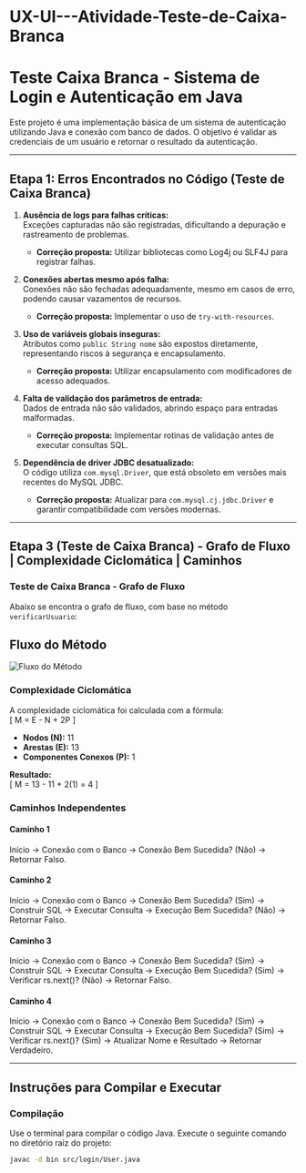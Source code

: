 # UX-UI---Atividade-Teste-de-Caixa-Branca

# Teste Caixa Branca - Sistema de Login e Autenticação em Java

Este projeto é uma implementação básica de um sistema de autenticação utilizando Java e conexão com banco de dados. O objetivo é validar as credenciais de um usuário e retornar o resultado da autenticação.

---

## Etapa 1: Erros Encontrados no Código (Teste de Caixa Branca)

1. **Ausência de logs para falhas críticas:**  
   Exceções capturadas não são registradas, dificultando a depuração e rastreamento de problemas.

   - **Correção proposta:** Utilizar bibliotecas como Log4j ou SLF4J para registrar falhas.

2. **Conexões abertas mesmo após falha:**  
   Conexões não são fechadas adequadamente, mesmo em casos de erro, podendo causar vazamentos de recursos.

   - **Correção proposta:** Implementar o uso de `try-with-resources`.

3. **Uso de variáveis globais inseguras:**  
   Atributos como `public String nome` são expostos diretamente, representando riscos à segurança e encapsulamento.

   - **Correção proposta:** Utilizar encapsulamento com modificadores de acesso adequados.

4. **Falta de validação dos parâmetros de entrada:**  
   Dados de entrada não são validados, abrindo espaço para entradas malformadas.

   - **Correção proposta:** Implementar rotinas de validação antes de executar consultas SQL.

5. **Dependência de driver JDBC desatualizado:**  
   O código utiliza `com.mysql.Driver`, que está obsoleto em versões mais recentes do MySQL JDBC.

   - **Correção proposta:** Atualizar para `com.mysql.cj.jdbc.Driver` e garantir compatibilidade com versões modernas.

---

## Etapa 3 (Teste de Caixa Branca) - Grafo de Fluxo | Complexidade Ciclomática | Caminhos

### Teste de Caixa Branca - Grafo de Fluxo

Abaixo se encontra o grafo de fluxo, com base no método `verificarUsuario`:

## Fluxo do Método
![Fluxo do Método](images/Teste%20de%20Caixa%20Branca(Grafo).drawio.png)

### Complexidade Ciclomática
A complexidade ciclomática foi calculada com a fórmula:  
\[
M = E - N + 2P
\]  
- **Nodos (N):** 11  
- **Arestas (E):** 13  
- **Componentes Conexos (P):** 1  

**Resultado:**  
\[
M = 13 - 11 + 2(1) = 4
\]

### Caminhos Independentes
#### Caminho 1
Início → Conexão com o Banco → Conexão Bem Sucedida? (Não) → Retornar Falso.

#### Caminho 2
Início → Conexão com o Banco → Conexão Bem Sucedida? (Sim) → Construir SQL → Executar Consulta → Execução Bem Sucedida? (Não) → Retornar Falso.

#### Caminho 3
Início → Conexão com o Banco → Conexão Bem Sucedida? (Sim) → Construir SQL → Executar Consulta → Execução Bem Sucedida? (Sim) → Verificar rs.next()? (Não) → Retornar Falso.

#### Caminho 4
Início → Conexão com o Banco → Conexão Bem Sucedida? (Sim) → Construir SQL → Executar Consulta → Execução Bem Sucedida? (Sim) → Verificar rs.next()? (Sim) → Atualizar Nome e Resultado → Retornar Verdadeiro.

---

## Instruções para Compilar e Executar

### Compilação
Use o terminal para compilar o código Java. Execute o seguinte comando no diretório raiz do projeto:

```bash
javac -d bin src/login/User.java
